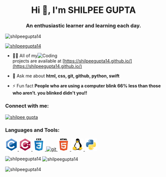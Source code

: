 <h1 align="center">Hi 👋, I'm SHILPEE GUPTA</h1>
<h3 align="center">An enthusiastic learner and learning each day.</h3>

<p align="left"> <img src="https://komarev.com/ghpvc/?username=shilpeegupta14&label=Profile%20views&color=0e75b6&style=flat" alt="shilpeegupta14" /> </p>

<p align="left"> <a href="https://github.com/ryo-ma/github-profile-trophy"><img src="https://github-profile-trophy.vercel.app/?username=shilpeegupta14" alt="shilpeegupta14" /></a> </p>
<img align="right" alt="Coding" width="400" src="https://cdn.dribbble.com/users/264642...">


- 👨‍💻 All of my projects are available at [https://shilpeegupta14.github.io/](https://shilpeegupta14.github.io/)

- 💬 Ask me about **html, css, git, github, python, swift**

- ⚡ Fun fact **People who are using a computer blink 66% less than those who aren’t. you blinked didn't you!!**

<h3 align="left">Connect with me:</h3>
<p align="left">
<a href="https://linkedin.com/in/shilpee gupta" target="blank"><img align="center" src="https://cdn.jsdelivr.net/npm/simple-icons@3.0.1/icons/linkedin.svg" alt="shilpee gupta" height="30" width="40" /></a>
</p>

<h3 align="left">Languages and Tools:</h3>
<p align="left"> <a href="https://www.cprogramming.com/" target="_blank"> <img src="https://raw.githubusercontent.com/devicons/devicon/master/icons/c/c-original.svg" alt="c" width="40" height="40"/> </a> <a href="https://www.w3schools.com/cpp/" target="_blank"> <img src="https://raw.githubusercontent.com/devicons/devicon/master/icons/cplusplus/cplusplus-original.svg" alt="cplusplus" width="40" height="40"/> </a> <a href="https://www.w3schools.com/css/" target="_blank"> <img src="https://raw.githubusercontent.com/devicons/devicon/master/icons/css3/css3-original-wordmark.svg" alt="css3" width="40" height="40"/> </a> <a href="https://git-scm.com/" target="_blank"> <img src="https://www.vectorlogo.zone/logos/git-scm/git-scm-icon.svg" alt="git" width="40" height="40"/> </a> <a href="https://www.w3.org/html/" target="_blank"> <img src="https://raw.githubusercontent.com/devicons/devicon/master/icons/html5/html5-original-wordmark.svg" alt="html5" width="40" height="40"/> </a> <a href="https://www.linux.org/" target="_blank"> <img src="https://raw.githubusercontent.com/devicons/devicon/master/icons/linux/linux-original.svg" alt="linux" width="40" height="40"/> </a> <a href="https://www.python.org" target="_blank"> <img src="https://raw.githubusercontent.com/devicons/devicon/master/icons/python/python-original.svg" alt="python" width="40" height="40"/> </a> </p>

<p><img align="left" src="https://github-readme-stats.vercel.app/api/top-langs?username=shilpeegupta14&show_icons=true&locale=en&layout=compact" alt="shilpeegupta14" /></p>

<p>&nbsp;<img align="center" src="https://github-readme-stats.vercel.app/api?username=shilpeegupta14&show_icons=true&locale=en" alt="shilpeegupta14" /></p>

<p><img align="center" src="https://github-readme-streak-stats.herokuapp.com/?user=shilpeegupta14&" alt="shilpeegupta14" /></p>
